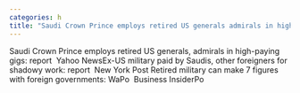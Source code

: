 ```yaml
---
categories: h
title: "Saudi Crown Prince employs retired US generals admirals in highpaying gigs report  Yahoo News"
---
```

Saudi Crown Prince employs retired US generals, admirals in high-paying gigs: report&nbsp;&nbsp;Yahoo NewsEx-US military paid by Saudis, other foreigners for shadowy work: report&nbsp;&nbsp;New York Post Retired military can make 7 figures with foreign governments: WaPo&nbsp;&nbsp;Business InsiderPo